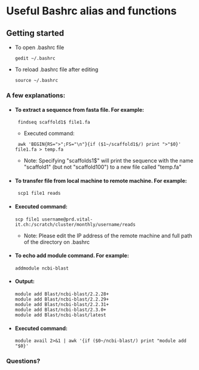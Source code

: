 # Useful Bashrc alias and functions

## Getting started

* To open .bashrc file
    ```
    gedit ~/.bashrc
    ```
* To reload .bashrc file after editing
    ```
    source ~/.bashrc
    ```

### A few explanations:

* #### To extract a sequence from fasta file. For example:
   ```
    findseq scaffold1$ file1.fa
    ```
  *  Executed command:
   ```
    awk 'BEGIN{RS=">";FS="\n"}{if ($1~/scaffold1$/) print ">"$0}' file1.fa > temp.fa
    ```
  * Note: Specifying "scaffolds1$" will print the sequence with the name "scaffold1" (but not "scaffold100") to a new file called "temp.fa"



* #### To transfer file from local machine to remote machine. For example:
   ```
    scp1 file1 reads
    ```
* #### Executed command:
   ```
   scp file1 username@prd.vital-it.ch:/scratch/cluster/monthly/username/reads
    ```
    * Note: Please edit the IP address of the remote machine and full path of the directory on .bashrc 


* #### To echo add module command. For example:
     ```
     addmodule ncbi-blast
     ```
* #### Output:
     ```
     module add Blast/ncbi-blast/2.2.28+
     module add Blast/ncbi-blast/2.2.29+
     module add Blast/ncbi-blast/2.2.31+
     module add Blast/ncbi-blast/2.3.0+
     module add Blast/ncbi-blast/latest
     ```
* #### Executed command:
     ```
     module avail 2>&1 | awk '{if ($0~/ncbi-blast/) print "module add "$0}'
     ```

### Questions?
